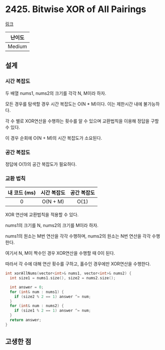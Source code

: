 # 2425. Bitwise XOR of All Pairings

[링크](https://leetcode.com/problems/bitwise-xor-of-all-pairings/description/)

| 난이도 |
| :----: |
| Medium |

## 설계

### 시간 복잡도

두 배열 nums1, nums2의 크기를 각각 N, M이라 하자.

모든 경우를 탐색할 경우 시간 복잡도는 O(N \* M)이다. 이는 제한시간 내에 불가능하다.

각 수 별로 XOR연산을 수행하는 횟수를 알 수 있으며 교환법칙을 이용해 정답을 구할 수 있다.

이 경우 순회에 O(N + M)의 시간 복잡도가 소요된다.

### 공간 복잡도

정답에 O(1)의 공간 복잡도가 필요하다.

### 교환 법칙

| 내 코드 (ms) | 시간 복잡도 | 공간 복잡도 |
| :----------: | :---------: | :---------: |
|      0       |  O(N + M)   |    O(1)     |

XOR 연산에 교환법칙을 적용할 수 있다.

nums1의 크기를 N, nums2의 크기를 M이라 하자.

nums1의 원소는 M번 연산을 각각 수행하며, nums2의 원소는 N번 연산을 각각 수행한다.

여기서 N, M이 짝수인 경우 XOR연산을 수행할 때 0이 된다.

따라서 각 수에 대해 연산 횟수를 구하고, 홀수인 경우에만 XOR연산을 수행한다.

```cpp
int xorAllNums(vector<int>& nums1, vector<int>& nums2) {
  int size1 = nums1.size(), size2 = nums2.size();

  int answer = 0;
  for (int& num : nums1) {
    if (size2 % 2 == 1) answer ^= num;
  }
  for (int& num : nums2) {
    if (size1 % 2 == 1) answer ^= num;
  }
  return answer;
}
```

## 고생한 점
